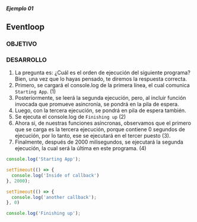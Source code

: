 ##### Ejemplo 01
## Eventloop

### OBJETIVO

### DESARROLLO
1. La pregunta es: ¿Cuál es el orden de ejecución del siguiente programa?  Bien, una vez que lo hayas pensado, te diremos la respuesta correcta.
2. Primero, se cargará el console.log de la primera línea, el cual comunica `Starting App`. (1)
3. Posteriormente, se leerá la segunda ejecución, pero, al incluir función invocada que promueve asincronía, se pondrá en la pila de espera.
4. Luego, con la tercera ejecución, se pondrá en pila de espera también.
5. Se ejecuta el console.log de `Finishing up` (2)
6. Ahora si, de nuestras funciones asíncronas, observamos que el primero que se carga es la tercera ejecución, porque contiene 0 segundos de ejecución, por lo tanto, ese se ejecutará en el tercer puesto (3).
7. Finalmente, después de 2000 milisegundos, se ejecutará la segunda ejecución, la cual será la última en este programa. (4)

```javascript
console.log('Starting App');

setTimeout(() => {
  console.log('Inside of callback')
}, 2000);

setTimeout(() => {
  console.log('another callback');
}, 0)

console.log('Finishing up');

```

